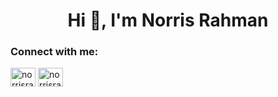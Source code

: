 <h1 align="center">Hi 👋, I'm Norris Rahman</h1>

<h3 align="left">Connect with me:</h3>
<p align="left">
<a href="https://linkedin.com/in/norrisrahman" target="blank"><img align="center" src="https://raw.githubusercontent.com/rahuldkjain/github-profile-readme-generator/master/src/images/icons/Social/linked-in-alt.svg" alt="norrisrahman" height="30" width="40" /></a>
<a href="https://instagram.com/norrisrahman_" target="blank"><img align="center" src="https://raw.githubusercontent.com/rahuldkjain/github-profile-readme-generator/master/src/images/icons/Social/instagram.svg" alt="norrisrahman_" height="30" width="40" /></a>
</p>
